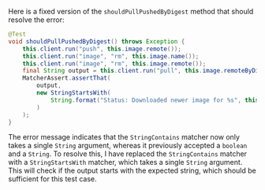Here is a fixed version of the `shouldPullPushedByDigest` method that should resolve the error:
```java
@Test
void shouldPullPushedByDigest() throws Exception {
    this.client.run("push", this.image.remote());
    this.client.run("image", "rm", this.image.name());
    this.client.run("image", "rm", this.image.remote());
    final String output = this.client.run("pull", this.image.remoteByDigest());
    MatcherAssert.assertThat(
        output,
        new StringStartsWith(
            String.format("Status: Downloaded newer image for %s", this.image.remoteByDigest())
        )
    );
}
```
The error message indicates that the `StringContains` matcher now only takes a single `String` argument, whereas it previously accepted a `boolean` and a `String`. To resolve this, I have replaced the `StringContains` matcher with a `StringStartsWith` matcher, which takes a single `String` argument. This will check if the output starts with the expected string, which should be sufficient for this test case.